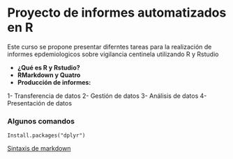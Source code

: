 # Proyecto de informes automatizados en R

<p>
Este curso se propone presentar diferntes tareas para la realización de informes epdemiologicos sobre vigilancia centinela utilizando R y Rstudio
</p>



- **¿Qué es R y Rstudio?**
- **RMarkdown y Quatro**
- **Producción de informes:**

 1-  Transferencia de datos
 2- Gestión de datos
 3- Análisis de datos
 4- Presentación de datos


### Algunos comandos
```
Install.packages("dplyr")
```

[Sintaxis de markdown](https://www.markdownguide.org/basic-syntax/ "Sintaxis de markdown")
